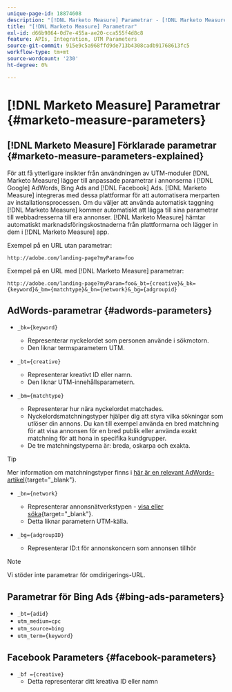 ```yaml
---
unique-page-id: 18874608
description: "[!DNL Marketo Measure] Parametrar - [!DNL Marketo Measure]"
title: "[!DNL Marketo Measure] Parametrar"
exl-id: d66b9864-0d7e-455a-ae20-cca555f4d8c8
feature: APIs, Integration, UTM Parameters
source-git-commit: 915e9c5a968ffd9de713b4308cadb91768613fc5
workflow-type: tm+mt
source-wordcount: '230'
ht-degree: 0%

---
```


# [!DNL Marketo Measure] Parametrar {#marketo-measure-parameters}

## [!DNL Marketo Measure] Förklarade parametrar {#marketo-measure-parameters-explained}

För att få ytterligare insikter från användningen av UTM-moduler [!DNL Marketo Measure] lägger till anpassade parametrar i annonserna i [!DNL Google] AdWords, Bing Ads and [!DNL Facebook] Ads. [!DNL Marketo Measure] integreras med dessa plattformar för att automatisera merparten av installationsprocessen. Om du väljer att använda automatisk taggning [!DNL Marketo Measure] kommer automatiskt att lägga till sina parametrar till webbadresserna till era annonser. [!DNL Marketo Measure] hämtar automatiskt marknadsföringskostnaderna från plattformarna och lägger in dem i [!DNL Marketo Measure] app.

Exempel på en URL utan parametrar:

`http://adobe.com/landing-page?myParam=foo`

Exempel på en URL med [!DNL Marketo Measure] parametrar:

`http://adobe.com/landing-page?myParam=foo&_bt={creative}&_bk={keyword}&_bm={matchtype}&_bn={network}&_bg={adgroupid}`

## AdWords-parametrar {#adwords-parameters}

* `_bk={keyword}`
   * Representerar nyckelordet som personen använde i sökmotorn.
   * Den liknar termsparametern UTM.

* `_bt={creative}`
   * Representerar kreativt ID eller namn.
   * Den liknar UTM-innehållsparametern.

* `_bm={matchtype}`
   * Representerar hur nära nyckelordet matchades.
   * Nyckelordsmatchningstyper hjälper dig att styra vilka sökningar som utlöser din annons. Du kan till exempel använda en bred matchning för att visa annonsen för en bred publik eller använda exakt matchning för att hona in specifika kundgrupper.
   * De tre matchningstyperna är: breda, oskarpa och exakta.

>[!TIP]
>
>Mer information om matchningstyper finns i [här är en relevant AdWords-artikel](https://support.google.com/adwords/answer/2497836?hl=en){target="_blank"}.

* `_bn={network}`
   * Representerar annonsnätverkstypen - [visa eller söka](https://support.google.com/adwords/answer/1752334?hl=en){target="_blank"}.
   * Detta liknar parametern UTM-källa.

* `_bg={adgroupID}`
   * Representerar ID:t för annonskoncern som annonsen tillhör

>[!NOTE]
>
>Vi stöder inte parametrar för omdirigerings-URL.

## Parametrar för Bing Ads {#bing-ads-parameters}

* `_bt={adid}`
* `utm_medium=cpc`
* `utm_source=bing`
* `utm_term={keyword}`

## Facebook Parameters {#facebook-parameters}

* `_bf ={creative}`
   * Detta representerar ditt kreativa ID eller namn
